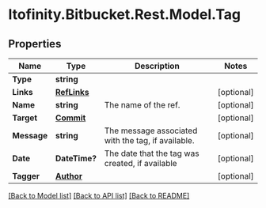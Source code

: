 # Itofinity.Bitbucket.Rest.Model.Tag
## Properties

Name | Type | Description | Notes
------------ | ------------- | ------------- | -------------
**Type** | **string** |  | 
**Links** | [**RefLinks**](RefLinks.md) |  | [optional] 
**Name** | **string** | The name of the ref. | [optional] 
**Target** | [**Commit**](Commit.md) |  | [optional] 
**Message** | **string** | The message associated with the tag, if available. | [optional] 
**Date** | **DateTime?** | The date that the tag was created, if available | [optional] 
**Tagger** | [**Author**](Author.md) |  | [optional] 

[[Back to Model list]](../README.md#documentation-for-models) [[Back to API list]](../README.md#documentation-for-api-endpoints) [[Back to README]](../README.md)

